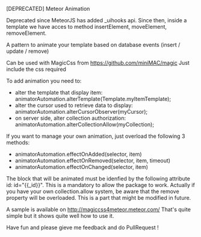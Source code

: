 [DEPRECATED] Meteor Animation

Deprecated since MeteorJS has added _uihooks api. Since then, inside a template we have acces to method insertElement, moveElement, removeElement.


A pattern to animate your template based on database events (insert / update / remove)

Can be used with MagicCss from https://github.com/miniMAC/magic
Just include the css required

To add animation you need to:
 * alter the template that display item: animatorAutomation.alterTemplate(Template.myItemTemplate);
 * alter the cursor used to retrieve data to display: animatorAutomation.alterCursorObserver(myCursor);
 * on server side, alter collection authorization: animatorAutomation.alterCollectionAllow(myCollection);

If you want to manage your own animation, just overload the following 3 methods:
 * animatorAutomation.effectOnAdded(selector, item)
 * animatorAutomation.effectOnRemoved(selector, item, timeout)
 * animatorAutomation.effectOnChanged(selector, item)

The block that will be animated must be idenfied by the following attribute id: id="{{_id}}". This is a mandatory to allow the package to work.
Actually if you have your own collection.allow system, be aware that the remove property will be overloaded. This is a part that might be modified in future.

A sample is available on http://magiccss4meteor.meteor.com/
That's quite simple but it shows quite well how to use it.

Have fun and please gieve me feedback and do PullRequest !
